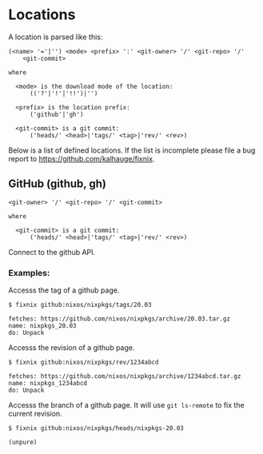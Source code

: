 # Locations
A location is parsed like this:

    (<name> '='|'') <mode> <prefix> ':' <git-owner> '/' <git-repo> '/'
        <git-commit>
    
    where
      
      <mode> is the download mode of the location:
          (('?'|'!'|'!!')|'')
      
      <prefix> is the location prefix:
          ('github'|'gh')
      
      <git-commit> is a git commit:
          ('heads/' <head>|'tags/' <tag>|'rev/' <rev>)

Below is a list of defined locations. If the list is incomplete please
file a bug report to https://github.com/kalhauge/fixnix.

## GitHub (github, gh)

    <git-owner> '/' <git-repo> '/' <git-commit>
    
    where
      
      <git-commit> is a git commit:
          ('heads/' <head>|'tags/' <tag>|'rev/' <rev>)

Connect to the github API.

### Examples:

Accesss the tag of a github page.

    $ fixnix github:nixos/nixpkgs/tags/20.03
    
    fetches: https://github.com/nixos/nixpkgs/archive/20.03.tar.gz
    name: nixpkgs_20.03
    do: Unpack

Accesss the revision of a github page.

    $ fixnix github:nixos/nixpkgs/rev/1234abcd
    
    fetches: https://github.com/nixos/nixpkgs/archive/1234abcd.tar.gz
    name: nixpkgs_1234abcd
    do: Unpack

Accesss the branch of a github page. It will use `git ls-remote` to fix
the current revision.

    $ fixnix github:nixos/nixpkgs/heads/nixpkgs-20.03
    
    (unpure)
